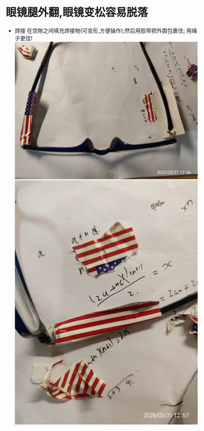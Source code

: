 # 眼镜腿外翻,眼镜变松容易脱落
- 焊接
在空隙之间填充焊接物(可变形,方便操作);然后用胶带把外围包裹住;
用绳子更佳!
![alt text](2b20e50cee2b14d768970ab9907f10db.jpg)
![alt text](0509fc788299a47c7bf666002693e969.jpg)